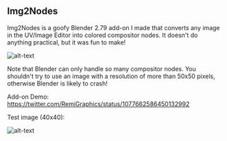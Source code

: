 ## Img2Nodes

Img2Nodes is a goofy Blender 2.79 add-on I made that converts any image in the UV/Image Editor into colored compositor nodes. It doesn't do anything practical, but it was fun to make!

![alt-text](https://remingtongraphics.net/wp-content/uploads/2018/01/Img2Nodes-Screenshot.png)

Note that Blender can only handle so many compositor nodes. You shouldn't try to use an image with a resolution of more than 50x50 pixels, otherwise Blender is likely to crash!

Add-on Demo: https://twitter.com/RemiGraphics/status/1077662586450132992

Test image (40x40):

![alt-text](https://remingtongraphics.net/wp-content/uploads/2018/01/santa.png)

